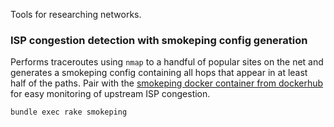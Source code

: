 Tools for researching networks.

### ISP congestion detection with smokeping config generation

Performs traceroutes using `nmap` to a handful of popular sites on the net and generates a smokeping config
containing all hops that appear in at least half of the paths. Pair with the [smokeping docker container from dockerhub](https://registry.hub.docker.com/u/dperson/smokeping/) for easy monitoring of upstream ISP congestion.

    bundle exec rake smokeping
